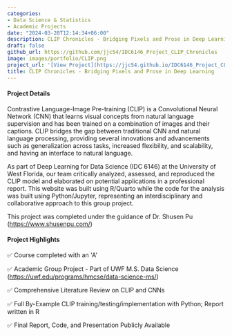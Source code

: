 ```yaml
---
categories:
- Data Science & Statistics
- Academic Projects
date: "2024-03-20T12:14:34+06:00"
description: CLIP Chronicles - Bridging Pixels and Prose in Deep Learning
draft: false
github_url: https://github.com/jjc54/IDC6146_Project_CLIP_Chronicles
image: images/portfolio/CLIP.png
project_url: '[View Project](https://jjc54.github.io/IDC6146_Project_CLIP_Chronicles/)'
title: CLIP Chronicles - Bridging Pixels and Prose in Deep Learning
---
```



#### Project Details

Contrastive Language-Image Pre-training (CLIP) is a Convolutional Neural Network (CNN) that learns visual concepts from natural language supervision and has been trained on a combination of images and their captions. CLIP bridges the gap between traditional CNN and natural language processing, providing several innovations and advancements such as generalization across tasks, increased flexibility, and scalability, and having an interface to natural language.

As part of Deep Learning for Data Science (IDC 6146) at the University of West Florida, our team critically analyzed, assessed, and reproduced the CLIP model and elaborated on potential applications in a professional report. This website was built using R/Quarto while the code for the analysis was built using Python/Jupyter, representing an interdisciplinary and collaborative approach to this group project.

This project was completed under the guidance of Dr. Shusen Pu (https://www.shusenpu.com/)

#### Project Highlights

✅ Course completed with an 'A'

✅ Academic Group Project - Part of UWF M.S. Data Science (https://uwf.edu/programs/hmcse/data-science-ms/)

✅ Comprehensive Literature Review on CLIP and CNNs

✅ Full By-Example CLIP training/testing/implementation with Python; Report written in R

✅ Final Report, Code, and Presentation Publicly Available